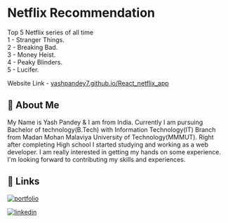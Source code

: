 
# Netflix Recommendation

Top 5 Netflix series of all time <br />
1 - Stranger Things. <br />
2 - Breaking Bad. <br />
3 - Money Heist. <br />
4 - Peaky Blinders.<br />
5 - Lucifer.

Website Link - 
[yashpandey7.github.io/React_netflix_app](https://yashpandey7.github.io/React_netflix_app/)

## 🚀 About Me
My Name is Yash Pandey & I am from India.
Currently I am pursuing Bachelor of technology(B.Tech) with Information Technology(IT) Branch from Madan Mohan Malaviya University of Technology(MMMUT). Right after completing High school I started studying and working as a web developer. I am really interested in getting my hands on some experience.
I'm looking forward to contributing my skills and experiences.


## 🔗 Links
[![portfolio](https://img.shields.io/badge/my_portfolio-000?style=for-the-badge&logo=ko-fi&logoColor=white)](https://yashpandey.netlify.app/)

[![linkedin](https://img.shields.io/badge/linkedin-0A66C2?style=for-the-badge&logo=linkedin&logoColor=white)](https://www.linkedin.com/in/yash-pandey-b89b65172/)
